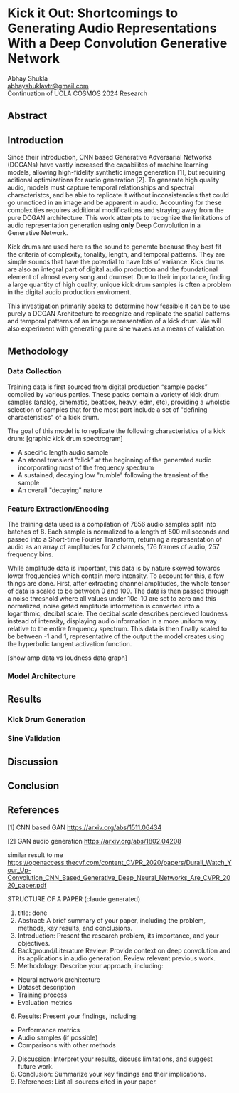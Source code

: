 # Kick it Out: Shortcomings to Generating Audio Representations With a Deep Convolution Generative Network

Abhay Shukla\
abhayshuklavtr@gmail.com\
Continuation of UCLA COSMOS 2024 Research

## Abstract

## Introduction

Since their introduction, CNN based Generative Adversarial Networks (DCGANs) have vastly increased the capabilites of machine learning models, allowing high-fidelity synthetic image generation [1], but requiring aditional optimizations for audio generation [2]. To generate high quality audio, models must capture temporal relationships and spectral characteristcs, and be able to replicate it without inconsistencies that could go unnoticed in an image and be apparent in audio. Accounting for these complexities requires additional modifications and straying away from the pure DCGAN architecture. This work attempts to recognize the limitations of audio representation generation using **only** Deep Convolution in a Generative Network.

Kick drums are used here as the sound to generate because they best fit the criteria of complexity, tonality, length, and temporal patterns. They are simple sounds that have the potential to have lots of variance. Kick drums are also an integral part of digital audio production and the foundational element of almost every song and drumset. Due to their importance, finding a large quantity of high quality, unique kick drum samples is often a problem in the digital audio production enviroment.

This investigation primarily seeks to determine how feasible it can be to use purely a DCGAN Architecture to recognize and replicate the spatial patterns and temporal patterns of an image representation of a kick drum. We will also experiment with generating pure sine waves as a means of validation.

## Methodology

### Data Collection

Training data is first sourced from digital production “sample packs” compiled by various parties. These packs contain a variety of kick drum samples (analog, cinematic, beatbox, heavy, edm, etc), providing a wholstic selection of samples that for the most part include a set of "defining characteristics" of a kick drum.

The goal of this model is to replicate the following characteristics of a kick drum: [graphic kick drum spectrogram]

- A specific length audio sample
- An atonal transient “click” at the beginning of the generated audio incorporating most of the frequency spectrum
- A sustained, decaying low "rumble" following the transient of the sample
- An overall "decaying" nature

### Feature Extraction/Encoding

The training data used is a compilation of 7856 audio samples split into batches of 8. Each sample is normalized to a length of 500 miliseconds and passed into a Short-time Fourier Transform, returning a representation of audio as an array of amplitudes for 2 channels, 176 frames of audio, 257 frequency bins.

While amplitude data is important, this data is by nature skewed towards lower frequencies which contain more intensity. To account for this, a few things are done. First, after extracting channel amplitudes, the whole tensor of data is scaled to be between 0 and 100. The data is then passed through a noise threshold where all values under 10e-10 are set to zero and this normalized, noise gated amplitude information is converted into a logarithmic, decibal scale. The decibal scale describes percieved loudness instead of intensity, displaying audio information in a more uniform way relative to the entire frequency spectrum. This data is then finally scaled to be between -1 and 1, representative of the output the model creates using the hyperbolic tangent activation function.

[show amp data vs loudness data graph]

### Model Architecture

## Results

### Kick Drum Generation

### Sine Validation

## Discussion

## Conclusion

## References

<a id="1">[1]</a> CNN based GAN
https://arxiv.org/abs/1511.06434

<a id="2">[2]</a> GAN audio generation
https://arxiv.org/abs/1802.04208

similar result to me
https://openaccess.thecvf.com/content_CVPR_2020/papers/Durall_Watch_Your_Up-Convolution_CNN_Based_Generative_Deep_Neural_Networks_Are_CVPR_2020_paper.pdf

STRUCTURE OF A PAPER (claude generated)

1. title: done
2. Abstract: A brief summary of your paper, including the problem, methods, key results, and conclusions.
3. Introduction: Present the research problem, its importance, and your objectives.
4. Background/Literature Review: Provide context on deep convolution and its applications in audio generation. Review relevant previous work.
5. Methodology: Describe your approach, including:

- Neural network architecture
- Dataset description
- Training process
- Evaluation metrics

6. Results: Present your findings, including:

- Performance metrics
- Audio samples (if possible)
- Comparisons with other methods

7. Discussion: Interpret your results, discuss limitations, and suggest future work.
8. Conclusion: Summarize your key findings and their implications.
9. References: List all sources cited in your paper.
